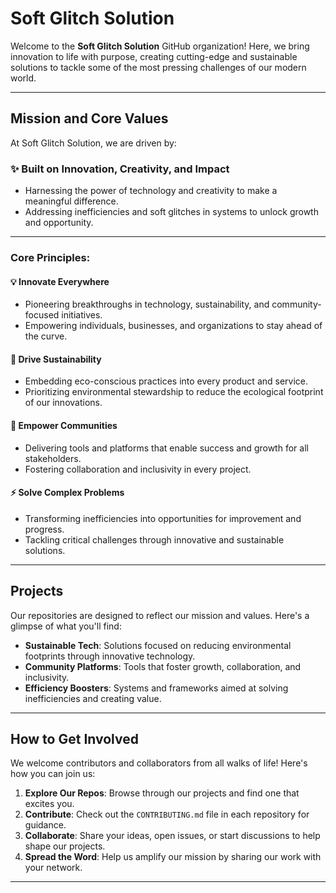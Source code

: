 # Soft Glitch Solution

Welcome to the **Soft Glitch Solution** GitHub organization! Here, we bring innovation to life with purpose, creating cutting-edge and sustainable solutions to tackle some of the most pressing challenges of our modern world.

---

## Mission and Core Values

At Soft Glitch Solution, we are driven by:

### ✨ Built on Innovation, Creativity, and Impact
- Harnessing the power of technology and creativity to make a meaningful difference.
- Addressing inefficiencies and soft glitches in systems to unlock growth and opportunity.

---

### Core Principles:

#### 💡 Innovate Everywhere
- Pioneering breakthroughs in technology, sustainability, and community-focused initiatives.
- Empowering individuals, businesses, and organizations to stay ahead of the curve.

#### 🌱 Drive Sustainability
- Embedding eco-conscious practices into every product and service.
- Prioritizing environmental stewardship to reduce the ecological footprint of our innovations.

#### 🤝 Empower Communities
- Delivering tools and platforms that enable success and growth for all stakeholders.
- Fostering collaboration and inclusivity in every project.

#### ⚡ Solve Complex Problems
- Transforming inefficiencies into opportunities for improvement and progress.
- Tackling critical challenges through innovative and sustainable solutions.

---

## Projects
Our repositories are designed to reflect our mission and values. Here's a glimpse of what you'll find:

- **Sustainable Tech**: Solutions focused on reducing environmental footprints through innovative technology.
- **Community Platforms**: Tools that foster growth, collaboration, and inclusivity.
- **Efficiency Boosters**: Systems and frameworks aimed at solving inefficiencies and creating value.

---

## How to Get Involved
We welcome contributors and collaborators from all walks of life! Here's how you can join us:

1. **Explore Our Repos**: Browse through our projects and find one that excites you.
2. **Contribute**: Check out the `CONTRIBUTING.md` file in each repository for guidance.
3. **Collaborate**: Share your ideas, open issues, or start discussions to help shape our projects.
4. **Spread the Word**: Help us amplify our mission by sharing our work with your network.

---


